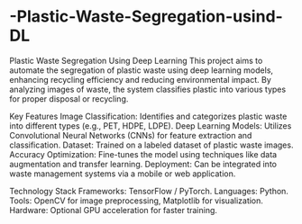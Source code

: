 # -Plastic-Waste-Segregation-usind-DL
Plastic Waste Segregation Using Deep Learning
This project aims to automate the segregation of plastic waste using deep learning models, enhancing recycling efficiency and reducing environmental impact. By analyzing images of waste, the system classifies plastic into various types for proper disposal or recycling.

Key Features
Image Classification: Identifies and categorizes plastic waste into different types (e.g., PET, HDPE, LDPE).
Deep Learning Models: Utilizes Convolutional Neural Networks (CNNs) for feature extraction and classification.
Dataset: Trained on a labeled dataset of plastic waste images.
Accuracy Optimization: Fine-tunes the model using techniques like data augmentation and transfer learning.
Deployment: Can be integrated into waste management systems via a mobile or web application.

Technology Stack
Frameworks: TensorFlow / PyTorch.
Languages: Python.
Tools: OpenCV for image preprocessing, Matplotlib for visualization.
Hardware: Optional GPU acceleration for faster training.
